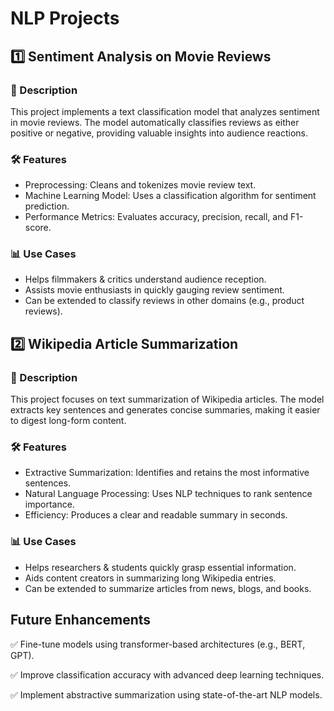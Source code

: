 # NLP Projects

## 1️⃣ Sentiment Analysis on Movie Reviews
### 📌 Description
This project implements a text classification model that analyzes sentiment in movie reviews. The model automatically classifies reviews as either positive or negative, providing valuable insights into audience reactions.

### 🛠 Features

- Preprocessing: Cleans and tokenizes movie review text.
- Machine Learning Model: Uses a classification algorithm for sentiment prediction.
- Performance Metrics: Evaluates accuracy, precision, recall, and F1-score.
### 📊 Use Cases

- Helps filmmakers & critics understand audience reception.
- Assists movie enthusiasts in quickly gauging review sentiment.
- Can be extended to classify reviews in other domains (e.g., product reviews).
## 2️⃣ Wikipedia Article Summarization
### 📌 Description
This project focuses on text summarization of Wikipedia articles. The model extracts key sentences and generates concise summaries, making it easier to digest long-form content.

### 🛠 Features

- Extractive Summarization: Identifies and retains the most informative sentences.
- Natural Language Processing: Uses NLP techniques to rank sentence importance.
- Efficiency: Produces a clear and readable summary in seconds.
### 📊 Use Cases

- Helps researchers & students quickly grasp essential information.
- Aids content creators in summarizing long Wikipedia entries.
- Can be extended to summarize articles from news, blogs, and books.
  
## Future Enhancements
✅ Fine-tune models using transformer-based architectures (e.g., BERT, GPT).

✅ Improve classification accuracy with advanced deep learning techniques.

✅ Implement abstractive summarization using state-of-the-art NLP models.
